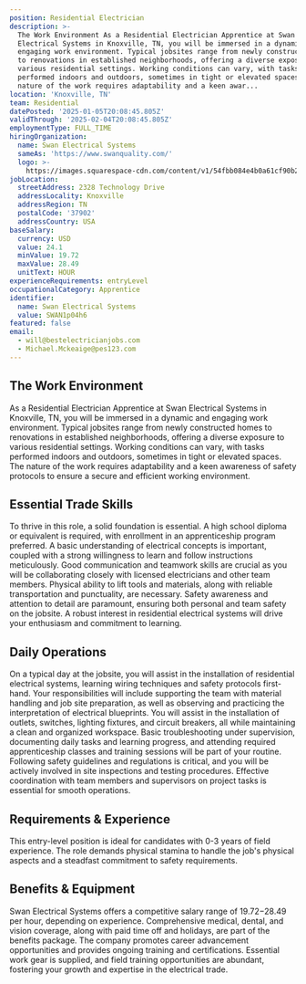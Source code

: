 ```yaml
---
position: Residential Electrician
description: >-
  The Work Environment As a Residential Electrician Apprentice at Swan
  Electrical Systems in Knoxville, TN, you will be immersed in a dynamic and
  engaging work environment. Typical jobsites range from newly constructed homes
  to renovations in established neighborhoods, offering a diverse exposure to
  various residential settings. Working conditions can vary, with tasks
  performed indoors and outdoors, sometimes in tight or elevated spaces. The
  nature of the work requires adaptability and a keen awar...
location: 'Knoxville, TN'
team: Residential
datePosted: '2025-01-05T20:08:45.805Z'
validThrough: '2025-02-04T20:08:45.805Z'
employmentType: FULL_TIME
hiringOrganization:
  name: Swan Electrical Systems
  sameAs: 'https://www.swanquality.com/'
  logo: >-
    https://images.squarespace-cdn.com/content/v1/54fbb084e4b0a61cf90b2a6b/1511915437509-KMEEKDHKFLZ8J2AD7Y8M/SWAN_logo_horz_black.jpg?format=1500w
jobLocation:
  streetAddress: 2328 Technology Drive
  addressLocality: Knoxville
  addressRegion: TN
  postalCode: '37902'
  addressCountry: USA
baseSalary:
  currency: USD
  value: 24.1
  minValue: 19.72
  maxValue: 28.49
  unitText: HOUR
experienceRequirements: entryLevel
occupationalCategory: Apprentice
identifier:
  name: Swan Electrical Systems
  value: SWAN1p04h6
featured: false
email:
  - will@bestelectricianjobs.com
  - Michael.Mckeaige@pes123.com
---
```




## The Work Environment

As a Residential Electrician Apprentice at Swan Electrical Systems in Knoxville, TN, you will be immersed in a dynamic and engaging work environment. Typical jobsites range from newly constructed homes to renovations in established neighborhoods, offering a diverse exposure to various residential settings. Working conditions can vary, with tasks performed indoors and outdoors, sometimes in tight or elevated spaces. The nature of the work requires adaptability and a keen awareness of safety protocols to ensure a secure and efficient working environment.

## Essential Trade Skills

To thrive in this role, a solid foundation is essential. A high school diploma or equivalent is required, with enrollment in an apprenticeship program preferred. A basic understanding of electrical concepts is important, coupled with a strong willingness to learn and follow instructions meticulously. Good communication and teamwork skills are crucial as you will be collaborating closely with licensed electricians and other team members. Physical ability to lift tools and materials, along with reliable transportation and punctuality, are necessary. Safety awareness and attention to detail are paramount, ensuring both personal and team safety on the jobsite. A robust interest in residential electrical systems will drive your enthusiasm and commitment to learning.

## Daily Operations

On a typical day at the jobsite, you will assist in the installation of residential electrical systems, learning wiring techniques and safety protocols first-hand. Your responsibilities will include supporting the team with material handling and job site preparation, as well as observing and practicing the interpretation of electrical blueprints. You will assist in the installation of outlets, switches, lighting fixtures, and circuit breakers, all while maintaining a clean and organized workspace. Basic troubleshooting under supervision, documenting daily tasks and learning progress, and attending required apprenticeship classes and training sessions will be part of your routine. Following safety guidelines and regulations is critical, and you will be actively involved in site inspections and testing procedures. Effective coordination with team members and supervisors on project tasks is essential for smooth operations.

## Requirements & Experience

This entry-level position is ideal for candidates with 0-3 years of field experience. The role demands physical stamina to handle the job's physical aspects and a steadfast commitment to safety requirements.

## Benefits & Equipment

Swan Electrical Systems offers a competitive salary range of $19.72-$28.49 per hour, depending on experience. Comprehensive medical, dental, and vision coverage, along with paid time off and holidays, are part of the benefits package. The company promotes career advancement opportunities and provides ongoing training and certifications. Essential work gear is supplied, and field training opportunities are abundant, fostering your growth and expertise in the electrical trade.